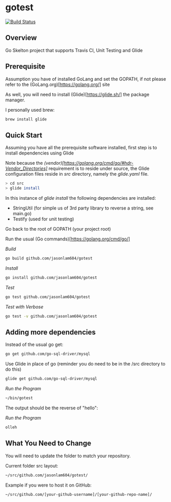 # gotest

[![Build Status](https://travis-ci.org/jasonlam604/gotest.svg?branch=master)](https://travis-ci.org/jasonlam604/gotest)



## Overview

Go Skelton project that supports Travis CI, Unit Testing and Glide

## Prerequisite 

Assumption you have of installed GoLang and set the GOPATH, if not please refer to the (GoLang.org)[https://golang.org/] site

As well, you will need to install (Glide)[https://glide.sh/] the package manager.

I personally used brew:

```bash
brew install glide
```

## Quick Start

Assuming you have all the prerequisite software installed, first step is to install dependencies using Glide

Note because the *(vendor)[https://golang.org/cmd/go/#hdr-Vendor_Directories]* requirement is to reside under source, the Glide configuration files reside in *src* directory, namely the *glide.yaml* file.


```bash
> cd src
> glide install
```

In this instance of *glide install* the following dependencies are installed:

* StringUtil (for simple us of 3rd party library to reverse a string, see main.go)
* Testify (used for unit testing)

Go back to the root of GOPATH (your project root)

Run the usual (Go commands)[https://golang.org/cmd/go/]

*Build*
```bash
go build github.com/jasonlam604/gotest
```
*Install*
```bash
go install github.com/jasonlam604/gotest
```

*Test*
```bash
go test github.com/jasonlam604/gotest
```

*Test with Verbose*
```bash
go test -v github.com/jasonlam604/gotest
```

## Adding more dependencies

Instead of the usual go get:

```bash
go get github.com/go-sql-driver/mysql
```

Use Glide in place of go (reminder you do need to be in the /src directory to do this)
```bash
glide get github.com/go-sql-driver/mysql
```

*Run the Program* 
```bash
~/bin/gotest
```

The output should be the reverse of "hello":

*Run the Program* 
```bash
olleh
```

## What You Need to Change

You will need to update the folder to match your repository.

Current folder src layout:

```bash
~/src/github.com/jasonlam604/gotest/
```

Example if you were to host it on GitHub:
```bash
~/src/github.com/[your-github-username]/[your-github-repo-name]/
```
